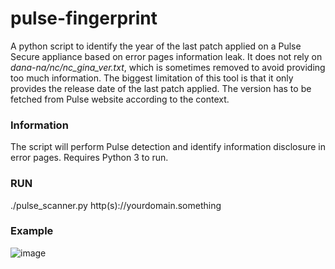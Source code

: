 # pulse-fingerprint
A python script to identify the year of the last patch applied on a Pulse Secure appliance based on error pages information leak. It does not rely on *dana-na/nc/nc_gina_ver.txt*, which is sometimes removed to avoid providing too much information.
The biggest limitation of this tool is that it only provides the release date of the last patch applied. The version has to be fetched from Pulse website according to the context.

### Information

The script will perform Pulse detection and identify information disclosure in error pages. Requires Python 3 to run.

### RUN

./pulse_scanner.py http(s)://yourdomain.something

### Example 
![image](https://user-images.githubusercontent.com/39335291/116934446-49841780-ac65-11eb-864c-bfbc6ebec8b3.png)

